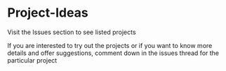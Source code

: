 # Project-Ideas

Visit the Issues section to see listed projects

If you are interested to try out the projects or if you want to know more details and offer suggestions, comment down in the issues thread for the particular project
